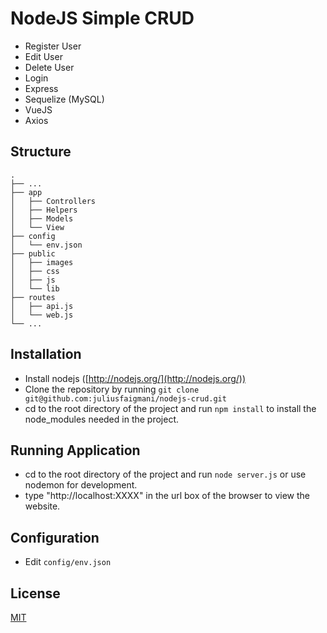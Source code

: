 # NodeJS Simple CRUD
- Register User
- Edit User
- Delete User
- Login
- Express
- Sequelize (MySQL)
- VueJS
- Axios

## Structure
    .
    ├── ...
    ├── app
    │   ├── Controllers
    │   ├── Helpers
    │   ├── Models
    │   └── View
    ├── config
    │   └── env.json
    ├── public
    │   ├── images
    │   ├── css
    │   ├── js
    │   └── lib
    ├── routes
    │   ├── api.js
    │   └── web.js
    └── ...

## Installation
- Install nodejs ([http://nodejs.org/](http://nodejs.org/))
- Clone the repository by running `git clone git@github.com:juliusfaigmani/nodejs-crud.git`
- cd to the root directory of the project and run `npm install` to install the node_modules needed in the project.

## Running Application
- cd to the root directory of the project and run `node server.js` or use nodemon for development.
- type "http://localhost:XXXX" in the url box of the browser to view the website.

## Configuration
- Edit `config/env.json`

## License
[MIT](https://choosealicense.com/licenses/mit/)